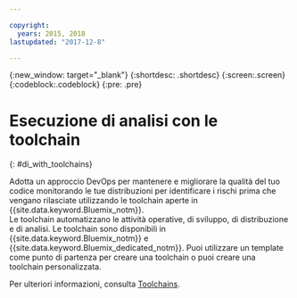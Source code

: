 ```yaml
---

copyright:
  years: 2015, 2018
lastupdated: "2017-12-8"

---
```


{:new_window: target="_blank"}
{:shortdesc: .shortdesc}
{:screen:.screen}
{:codeblock:.codeblock}
{:pre: .pre}

# Esecuzione di analisi con le toolchain
{: #di_with_toolchains}

Adotta un approccio DevOps per mantenere e migliorare la qualità del tuo codice monitorando le tue distribuzioni per identificare i rischi prima che vengano rilasciate utilizzando le toolchain aperte in {{site.data.keyword.Bluemix_notm}}.  
Le toolchain automatizzano le attività operative, di sviluppo, di distribuzione e di analisi. 
Le toolchain sono disponibili in {{site.data.keyword.Bluemix_notm}} e {{site.data.keyword.Bluemix_dedicated_notm}}. 
Puoi utilizzare un template come punto di partenza per creare una toolchain o puoi creare una toolchain personalizzata.

Per ulteriori informazioni, consulta [Toolchains](/docs/services/ContinuousDelivery/toolchains_about.html#toolchains_about).

